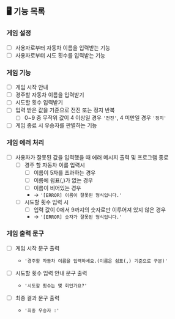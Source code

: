 ## 🖥️ 기능 목록

### 게임 설정
- [ ] 사용자로부터 자동차 이름을 입력받는 기능
- [ ] 사용자로부터 시도 횟수를 입력받는 기능

### 게임 기능
- [ ] 게임 시작 안내
- [ ] 경주할 자동차 이름을 입력받기
- [ ] 시도할 횟수 입력받기
- [ ] 입력 받은 값을 기준으로 전진 또는 정지 반복
    - [ ] 0~9 중 무작위 값이 4 이상일 경우 `'전진'`, 4 미만일 경우 `'정지'`
- [ ] 게임 종료 시 우승자를 판별하는 기능

### 게임 에러 처리
- [ ] 사용자가 잘못된 값을 입력했을 때 에러 메시지 출력 및 프로그램 종료
    - [ ] 경주 할 자동차 이름 입력시
        - [ ] 이름이 5자를 초과하는 경우
        - [ ] 이름에 쉼표(,)가 없는 경우
        - [ ] 이름이 비어있는 경우
        - -> `'[ERROR] 이름이 잘못된 형식입니다.'`
    - [ ] 시도할 횟수 입력 시
        - [ ] 입력 값이  0에서 9까지의 숫자로만 이루어져 있지 않은 경우
        - -> `'[ERROR] 숫자가 잘못된 형식입니다.'`

### 게임 출력 문구
- [ ] 게임 시작 문구 출력
    - `'경주할 자동차 이름을 입력하세요.(이름은 쉼표(,) 기준으로 구분)'`

- [ ] 시도할 횟수 입력 안내 문구 출력
    - `'시도할 횟수는 몇 회인가요?'`

- [ ] 최종 결과 문구 출력
    - `'최종 우승자 :'`